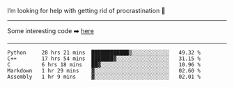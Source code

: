 I’m looking for help with getting rid of procrastination 🤔

-----

Some interesting code :arrow_right: [here](https://github.com/zhen8838/playground)

-----

<!--START_SECTION:waka-->
```text
Python     28 hrs 21 mins  ████████████▒░░░░░░░░░░░░   49.32 % 
C++        17 hrs 54 mins  ███████▓░░░░░░░░░░░░░░░░░   31.15 % 
C          6 hrs 18 mins   ██▓░░░░░░░░░░░░░░░░░░░░░░   10.96 % 
Markdown   1 hr 29 mins    ▓░░░░░░░░░░░░░░░░░░░░░░░░   02.60 % 
Assembly   1 hr 9 mins     ▓░░░░░░░░░░░░░░░░░░░░░░░░   02.01 % 
```
<!--END_SECTION:waka-->

<!--
**zhen8838/zhen8838** is a ✨ _special_ ✨ repository because its `README.md` (this file) appears on your GitHub profile.

Here are some ideas to get you started:

- 🔭 I’m currently working on ...
- 🌱 I’m currently learning ...
- 👯 I’m looking to collaborate on ...
 ...
- 💬 Ask me about ...
- 📫 How to reach me: ...
- 😄 Pronouns: ...
- ⚡ Fun fact: ...
-->
